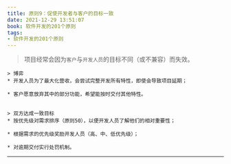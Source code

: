 ```yaml
---
title: 原则9：促使开发者与客户的目标一致
date: 2021-12-29 13:51:07
book: 软件开发的201个原则
tags:
- 软件开发的201个原则
---
```


> 项目经常会因为`客户`与`开发人员`的目标不同（或不兼容）而失效。



    > 博弈
    * 开发人员为了最大化营收，会尝试完整开发所有特性，即使会导致项目延期；
    
    * 客户愿意放弃其中的部分功能，希望能按时交付其他特性。
    
    
    > 双方达成一致目标
    * 按优先级对需求排序（原则50），以便开发人员了解他们的相对重要性；
    
    * 根据需求的优先级奖励开发人员（高、中、低优先级）；
    
    * 对逾期交付实行处罚机制。

---